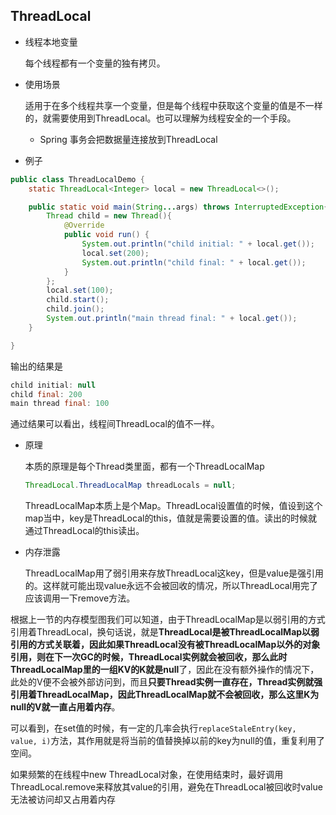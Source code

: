 ## ThreadLocal

+ 线程本地变量

  每个线程都有一个变量的独有拷贝。

+ 使用场景

  适用于在多个线程共享一个变量，但是每个线程中获取这个变量的值是不一样的，就需要使用到ThreadLocal。也可以理解为线程安全的一个手段。

  + Spring 事务会把数据量连接放到ThreadLocal

+ 例子

```java
public class ThreadLocalDemo {
    static ThreadLocal<Integer> local = new ThreadLocal<>();

    public static void main(String...args) throws InterruptedException{
        Thread child = new Thread(){
            @Override
            public void run() {
                System.out.println("child initial: " + local.get());
                local.set(200);
                System.out.println("child final: " + local.get());
            }
        };
        local.set(100);
        child.start();
        child.join();
        System.out.println("main thread final: " + local.get());
    }

}
```

输出的结果是

```java
child initial: null
child final: 200
main thread final: 100
```

通过结果可以看出，线程间ThreadLocal的值不一样。

+ 原理

  本质的原理是每个Thread类里面，都有一个ThreadLocalMap

  ```java
  ThreadLocal.ThreadLocalMap threadLocals = null;
  ```

  ThreadLocalMap本质上是个Map。ThreadLocal设置值的时候，值设到这个map当中，key是ThreadLocal的this，值就是需要设置的值。读出的时候就通过ThreadLocal的this读出。

+ 内存泄露

  ThreadLocalMap用了弱引用来存放ThreadLocal这key，但是value是强引用的。这样就可能出现value永远不会被回收的情况，所以ThreadLocal用完了应该调用一下remove方法。

根据上一节的内存模型图我们可以知道，由于ThreadLocalMap是以弱引用的方式引用着ThreadLocal，换句话说，就是**ThreadLocal是被ThreadLocalMap以弱引用的方式关联着，因此如果ThreadLocal没有被ThreadLocalMap以外的对象引用，则在下一次GC的时候，ThreadLocal实例就会被回收，那么此时ThreadLocalMap里的一组KV的K就是null**了，因此在没有额外操作的情况下，此处的V便不会被外部访问到，而且**只要Thread实例一直存在，Thread实例就强引用着ThreadLocalMap，因此ThreadLocalMap就不会被回收，那么这里K为null的V就一直占用着内存**。

可以看到，在set值的时候，有一定的几率会执行`replaceStaleEntry(key, value, i)`方法，其作用就是将当前的值替换掉以前的key为null的值，重复利用了空间。

如果频繁的在线程中new ThreadLocal对象，在使用结束时，最好调用ThreadLocal.remove来释放其value的引用，避免在ThreadLocal被回收时value无法被访问却又占用着内存